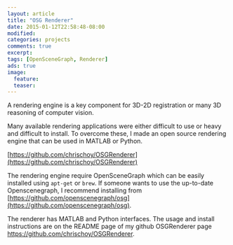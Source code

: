 ```yaml
---
layout: article
title: "OSG Renderer"
date: 2015-01-12T22:58:48-08:00
modified:
categories: projects
comments: true
excerpt:
tags: [OpenSceneGraph, Renderer]
ads: true
image:
  feature:
  teaser:
---
```



A rendering engine is a key component for 3D-2D registration or many 3D reasoning of computer vision.

Many available rendering applications were either difficult to use or heavy and difficult to install. To overcome these, I made an open source rendering engine that can be used in MATLAB or Python.

[https://github.com/chrischoy/OSGRenderer](https://github.com/chrischoy/OSGRenderer)

The rendering engine require OpenSceneGraph which can be easily installed using `apt-get` or `brew`. If someone wants to use the up-to-date Openscenegraph, I recommend installing from [https://github.com/openscenegraph/osg](https://github.com/openscenegraph/osg).

The renderer has MATLAB and Python interfaces. The usage and install instructions are on the README page of my github OSGRenderer page https://github.com/chrischoy/OSGRenderer.



